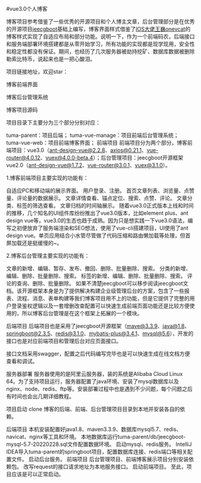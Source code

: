 #vue3.0个人博客

博客项目参考借鉴了一些优秀的开源项目和个人博主文章，后台管理部分是在优秀的开源项目[jeecgboot](http://doc.jeecg.com)基础上编写，博客界面样式借鉴了[IOS大佬王巍onevcat](https://onevcat.com)的博客样式实现了自适应布局和部分功能。说明一下，作为一个前端码农，后端接口和服务端部署环境搭建都是从零开始学习，所有功能的实现都是现学现用，安全性和稳定性都没有保证。期间，也经历了几次服务器被劫持挖矿、数据库数据被删除勒索比特币，说起来也是一把心酸泪。

项目链接地址，欢迎star：

博客前端界面

博客后台管理系统

博客项目源码

项目目录下主要分为三个部分分别对应：

tuma-parent：项目后端；
tuma-vue-manage：项目前端后台管理系统；
tuma-vue-web：项目前端博客界面；
前端项目
前端项目分为两个部分，博客前端项目：vue3.0（ant-design-vue@2.2.8、axios@0.21.1、vue-router@4.0.12、vuex@4.0.0-beta.4）；后台管理项目：jeecgboot开源框架vue2.0（ant-design-vue@1.7.2、vue-router@3.0.1、vuex@3.1.0）。

1.博客前端项目主要实现的功能有：

自适应PC和移动端的展示界面。
用户登录、注册。
首页文章列表、浏览量、点赞量、评论量的数据展示。
文章详情查看、锚点定位、搜索、点赞、评论。
文章分类、标签的筛选查看。
文章归档的时间轴展示。
随着vue3.0正式版本上线和时间的推移，几个知名的UI组件库纷纷推出了vue3.0版本，比如element plus、ant design vue等，vue3.0的生态也趋于成熟。因为只是想实践一下vue3.0语法，编写之初便放弃了服务端渲染和SEO想法，使用了vue-cli搭建项目，UI使用了ant design vue。单页应用结合小水管尽管做了代码压缩和路由懒加载等处理，但首屏加载还是挺缓慢的~。

2.博客后台管理主要实现的功能有：

文章的新增、编辑、暂存、发布、撤回、删除、批量删除、搜索。
分类的新增、编辑、删除、批量删除、搜索。
标签的新增、编辑、删除、批量删除、搜索。
评论的查询、删除、批量删除。
如果不清楚jeecgboot可以移步阅读jeecgboot文档。该开源框架本身是为了提供解决构建企业级管理后台的方案，包含了一些报表、流程、消息、表单构建等我们博客项目用不上的功能，但是它提供了完整的用户登录鉴权逻辑以及一套增删改查配置可以快速生成前端页面功能还是比较方便使用的，所以博客后台管理是在这个框架上拓展的一个模块。

后端项目
后端项目也是采用了jeecgboot开源框架（mave@3.3.9、java@1.8、 springboot@2.3.5、redis@3.1.0、mybatis-plus@3.4.1、mysql@5.6），开发的接口也是对应前端项目和管理后台对应页面接口。

接口文档采用swagger，配置之后代码编写完毕也是可以快速生成在线文档方便查看和调试。

服务器部署
服务器使用的是阿里云服务器，装的系统是Alibaba Cloud Linux 64。为了支持项目运行，服务器配置了java环境、安装了mysql数据库以及nginx、node、redis、ftp等。安装部署过程中也是遇到不少问题，每个问题之后有时间也会出几期详细教程。

项目启动
clone 博客的后端、前端、后台管理项目目录到本地并安装各自的依赖。

后端项目
本机安装配置好java1.8、maven3.3.9、数据库mysql5.7、redis、navicat、nginx等工具和环境。
本地数据库运行tuma-parent/db/jeecgboot-mysql-5.7-20220228.sql文件配置数据环境。
启动mysql、redis服务。
IntelliJ IDEA导入tuma-parent的springboot项目，配置数据库连接、redis端口等相关配置文件。
启动后台服务。
前端项目
后台管理项目、前端博客展示项目分别安装依赖包。
改写request的接口请求地址为本地服务接口。
启动前端项目。
至此，项目应该是可以正常启动。

